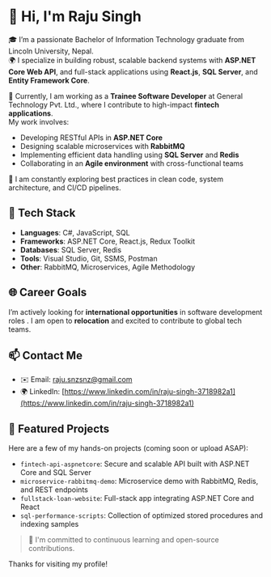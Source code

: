 # 👋 Hi, I'm Raju Singh

🎓 I’m a passionate Bachelor of Information Technology graduate from Lincoln University, Nepal.  
🌍 I specialize in building robust, scalable backend systems with **ASP.NET Core Web API**, and full-stack applications using **React.js**, **SQL Server**, and **Entity Framework Core**.

💼 Currently, I am working as a **Trainee Software Developer** at General Technology Pvt. Ltd., where I contribute to high-impact **fintech applications**.  
My work involves:
- Developing RESTful APIs in **ASP.NET Core**
- Designing scalable microservices with **RabbitMQ**
- Implementing efficient data handling using **SQL Server** and **Redis**
- Collaborating in an **Agile environment** with cross-functional teams

🧠 I am constantly exploring best practices in clean code, system architecture, and CI/CD pipelines.

## 🚀 Tech Stack

- **Languages**: C#, JavaScript, SQL  
- **Frameworks**: ASP.NET Core, React.js, Redux Toolkit  
- **Databases**: SQL Server, Redis  
- **Tools**: Visual Studio, Git, SSMS, Postman  
- **Other**: RabbitMQ, Microservices, Agile Methodology

## 🌐 Career Goals

I’m actively looking for **international opportunities** in software development roles . I am open to **relocation** and excited to contribute to global tech teams.

## 📫 Contact Me

- ✉️ Email: [raju.snzsnz@gmail.com](mailto:raju.snzsnz@gmail.com)  
- 🌍 LinkedIn: [https://www.linkedin.com/in/raju-singh-3718982a1](https://www.linkedin.com/in/raju-singh-3718982a1)  

## 📌 Featured Projects

Here are a few of my hands-on projects (coming soon or upload ASAP):
- `fintech-api-aspnetcore`: Secure and scalable API built with ASP.NET Core and SQL Server
- `microservice-rabbitmq-demo`: Microservice demo with RabbitMQ, Redis, and REST endpoints
- `fullstack-loan-website`: Full-stack app integrating ASP.NET Core and React
- `sql-performance-scripts`: Collection of optimized stored procedures and indexing samples

> 🌱 I'm committed to continuous learning and open-source contributions.

Thanks for visiting my profile!
